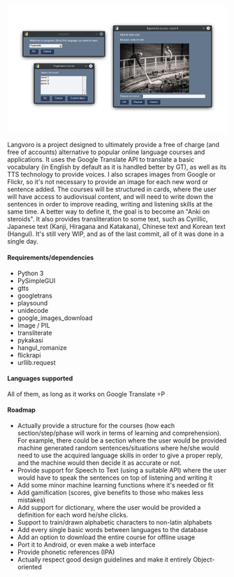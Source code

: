 ![Preview](image.png)


Langvoro is a project designed to ultimately provide a free of charge (and free of accounts) alternative to popular online language courses and applications.
It uses the Google Translate API to translate a basic vocabulary (in English by default as it is handled better by GT), as well as its TTS technology to provide voices. I also scrapes images from Google or Flickr, so it's not necessary to provide an image for each new word or sentence added.
The courses will be structured in cards, where the user will have access to audiovisual content, and will need to write down the sentences in order to improve reading, writing and listening skills at the same time. A better way to define it, the goal is to become an "Anki on steroids".
It also provides transliteration to some text, such as Cyrillic, Japanese text (Kanji, Hiragana and Katakana), Chinese text and Korean text (Hangul).
It's still very WIP, and as of the last commit, all of it was done in a single day.

#### Requirements/dependencies

- Python 3
- PySimpleGUI
- gtts
- googletrans
- playsound
- unidecode
- google_images_download
- Image / PIL
- transliterate
- pykakasi
- hangul_romanize
- flickrapi
- urllib.request

#### Languages supported

All of them, as long as it works on Google Translate =P


#### Roadmap

- Actually provide a structure for the courses (how each section/step/phase will work in terms of learning and comprehension). For example, there could be a section where the user would be provided machine generated random sentences/situations where he/she would need to use the acquired language skills in order to give a proper reply, and the machine would then decide it as accurate or not.
- Provide support for Speech to Text (using a suitable API) where the user would have to speak the sentences on top of listening and writing it
- Add some minor machine learning functions where it's needed or fit
- Add gamification (scores, give benefits to those who makes less mistakes)
- Add support for dictionary, where the user would be provided a definition for each word he/she clicks.
- Support to train/drawn alphabetic characters to non-latin alphabets
- Add every single basic words between languages to the database
- Add an option to download the entire course for offline usage
- Port it to Android, or even make a web interface
- Provide phonetic references (IPA)
- Actually respect good design guidelines and make it entirely Object-oriented 
